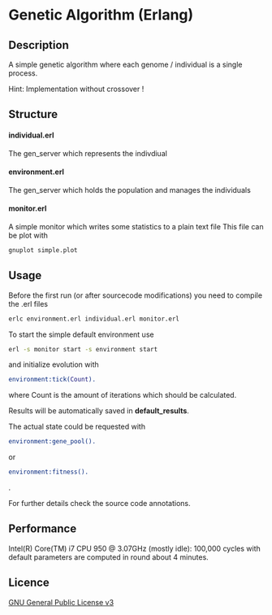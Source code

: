 Genetic Algorithm (Erlang)
==========================

## Description
A simple genetic algorithm where each genome / individual is a single process.

Hint: Implementation without crossover !

## Structure

#### individual.erl
The gen_server which represents the indivdiual
#### environment.erl
The gen_server which holds the population and manages the individuals
#### monitor.erl
A simple monitor which writes some statistics to a plain text file
This file can be plot with
```sh
gnuplot simple.plot
```

## Usage

Before the first run (or after sourcecode modifications) you need to compile the .erl files
```sh
erlc environment.erl individual.erl monitor.erl
```

To start the simple default environment use
```sh
erl -s monitor start -s environment start
```

and initialize evolution with
```erlang
environment:tick(Count).
```
where Count is the amount of iterations which should be calculated.

Results will be automatically saved in __default_results__.

The actual state could be requested with
```erlang
environment:gene_pool().
```
or
```erlang
environment:fitness().
```
.

For further details check the source code annotations.

## Performance

Intel(R) Core(TM) i7 CPU 950 @ 3.07GHz (mostly idle):
100,000 cycles with default parameters are computed in round about 4 minutes.

## Licence
[GNU General Public License v3](http://www.gnu.org/licenses/gpl.html)
